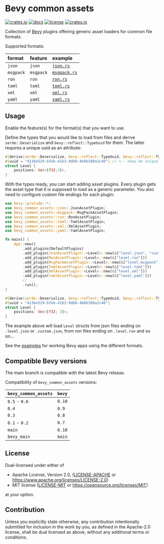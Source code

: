 # Bevy common assets

[![crates.io](https://img.shields.io/crates/v/bevy_common_assets.svg)](https://crates.io/crates/bevy_common_assets)
[![docs](https://docs.rs/bevy_common_assets/badge.svg)](https://docs.rs/bevy_common_assets)
[![license](https://img.shields.io/crates/l/bevy_common_assets)](https://github.com/NiklasEi/bevy_common_assets#license)
[![crates.io](https://img.shields.io/crates/d/bevy_common_assets.svg)](https://crates.io/crates/bevy_common_assets)

Collection of [Bevy][bevy] plugins offering generic asset loaders for common file formats.

Supported formats:

| format    | feature   | example                               |
|:----------|:----------|:--------------------------------------|
| `json`    | `json`    | [`json.rs`](./examples/json.rs)       |
| `msgpack` | `msgpack` | [`msgpack.rs`](./examples/msgpack.rs) |
| `ron`     | `ron`     | [`ron.rs`](./examples/ron.rs)         |
| `toml`    | `toml`    | [`toml.rs`](./examples/toml.rs)       |
| `xml`     | `xml`     | [`xml.rs`](./examples/xml.rs)         |
| `yaml`    | `yaml`    | [`yaml.rs`](./examples/yaml.rs)       |

## Usage

Enable the feature(s) for the format(s) that you want to use.

Define the types that you would like to load from files and derive `serde::Deserialize` and `bevy::reflect::TypeUuid` for them. The latter requires a unique uuid as an attribute:
```rust
#[derive(serde::Deserialize, bevy::reflect::TypeUuid, bevy::reflect::TypePath)]
#[uuid = "413be529-bfeb-41b3-9db0-4b8b380a2c46"] // <-- keep me unique
struct Level {
    positions: Vec<[f32;3]>,
}
```

With the types ready, you can start adding asset plugins. Every plugin gets the asset type that it is supposed to load
as a generic parameter. You also need to configure custom file endings for each plugin:
```rust no_run
use bevy::prelude::*;
use bevy_common_assets::json::JsonAssetPlugin;
use bevy_common_assets::msgpack::MsgPackAssetPlugin;
use bevy_common_assets::ron::RonAssetPlugin;
use bevy_common_assets::toml::TomlAssetPlugin;
use bevy_common_assets::xml::XmlAssetPlugin;
use bevy_common_assets::yaml::YamlAssetPlugin;

fn main() {
    App::new()
        .add_plugins(DefaultPlugins)
        .add_plugin(JsonAssetPlugin::<Level>::new(&["level.json", "custom.json"]))
        .add_plugin(RonAssetPlugin::<Level>::new(&["level.ron"]))
        .add_plugin(MsgPackAssetPlugin::<Level>::new(&["level.msgpack"]))
        .add_plugin(TomlAssetPlugin::<Level>::new(&["level.toml"]))
        .add_plugin(XmlAssetPlugin::<Level>::new(&["level.xml"]))
        .add_plugin(YamlAssetPlugin::<Level>::new(&["level.yaml"]))
        // ...
        .run();
}

#[derive(serde::Deserialize, bevy::reflect::TypeUuid, bevy::reflect::TypePath)]
#[uuid = "413be529-bfeb-41b3-9db0-4b8b380a2c46"]
struct Level {
    positions: Vec<[f32; 3]>,
}
```

The example above will load `Level` structs from json files ending on `.level.json` or `.custom.json`, from
ron files ending on `.level.ron` and so on...

See the [examples](./examples) for working Bevy apps using the different formats.

## Compatible Bevy versions

The main branch is compatible with the latest Bevy release.

Compatibility of `bevy_common_assets` versions:

| `bevy_common_assets` | `bevy` |
|:---------------------|:-------|
| `0.5` - `0.6`        | `0.10` |
| `0.4`                | `0.9`  |
| `0.3`                | `0.8`  |
| `0.1` - `0.2`        | `0.7`  |
| `main`               | `0.10` |
| `bevy_main`          | `main` |

## License

Dual-licensed under either of

* Apache License, Version 2.0, ([LICENSE-APACHE](/LICENSE-APACHE) or https://www.apache.org/licenses/LICENSE-2.0)
* MIT license ([LICENSE-MIT](/LICENSE-MIT) or https://opensource.org/licenses/MIT)

at your option.

## Contribution

Unless you explicitly state otherwise, any contribution intentionally submitted
for inclusion in the work by you, as defined in the Apache-2.0 license, shall be dual licensed as above, without any
additional terms or conditions.

[bevy]: https://bevyengine.org/
